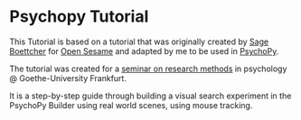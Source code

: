 # Psychopy Tutorial

This Tutorial is based on a tutorial that was originally created by [Sage Boettcher](https://sageboettcher.jimdofree.com) for [Open Sesame](https://osdoc.cogsci.nl) and adapted by me to be used in [PsychoPy](https://www.psychopy.org). 

The tutorial was created for a [seminar on research methods](https://www.scenegrammarlab.com/teaching/from-0-to-1/) in psychology @ Goethe-University Frankfurt. 

It is a step-by-step guide through building a visual search experiment in the PsychoPy Builder using real world scenes, using mouse tracking.
